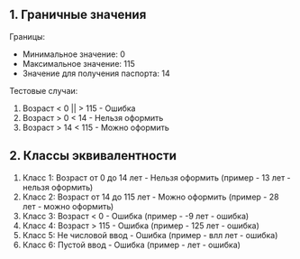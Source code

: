 ## 1. Граничные значения
Границы:
- Минимальное значение: 0
- Максимальное значение: 115
- Значение для получения паспорта: 14

Тестовые случаи:
1. Возраст < 0 || > 115 - Ошибка
2. Возраст > 0 < 14  - Нельзя оформить
3. Возраст > 14 < 115 - Можно оформить

## 2. Классы эквивалентности

1. Класс 1: Возраст от 0 до 14 лет - Нельзя оформить
(пример - 13 лет - нельзя оформить)
2. Класс 2: Возраст от 14 до 115 лет - Можно оформить
(пример - 28 лет - можно оформить)
3. Класс 3: Возраст < 0 - Ошибка
(пример - -9 лет - ошибка)
4. Класс 4: Возраст > 115 - Ошибка
(пример - 125 лет - ошибка)
5. Класс 5: Не числовой ввод - Ошибка
(пример - влл лет - ошибка)
6. Класс 6: Пустой ввод - Ошибка
(пример -    лет - ошибка)
